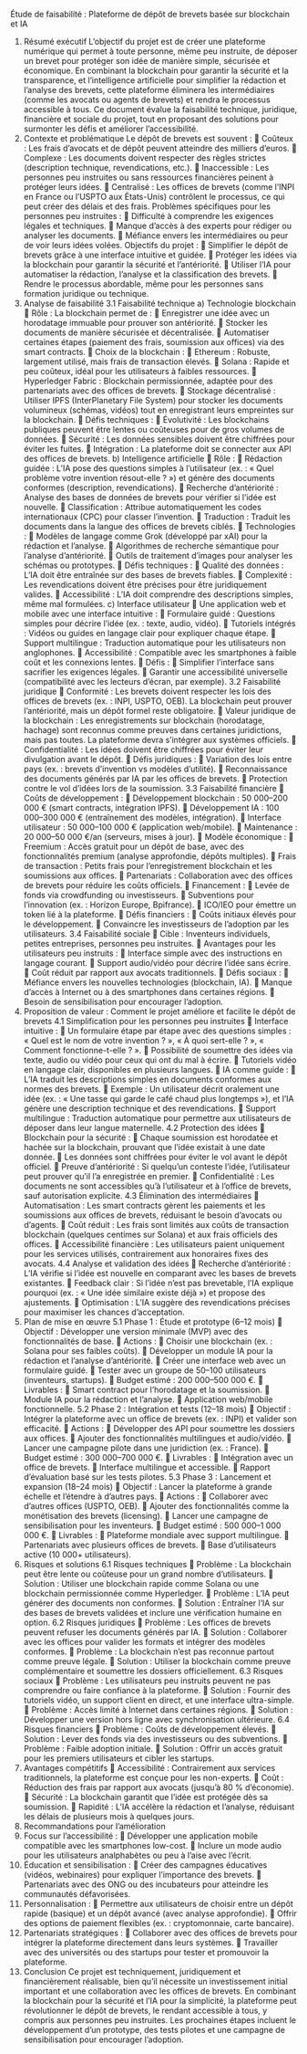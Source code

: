 Étude de faisabilité : Plateforme de dépôt de
brevets basée sur blockchain et IA
1. Résumé exécutif
L’objectif du projet est de créer une plateforme numérique qui permet à toute personne, même peu
instruite, de déposer un brevet pour protéger son idée de manière simple, sécurisée et économique.
En combinant la blockchain pour garantir la sécurité et la transparence, et l’intelligence artificielle
pour simplifier la rédaction et l’analyse des brevets, cette plateforme éliminera les intermédiaires
(comme les avocats ou agents de brevets) et rendra le processus accessible à tous. Ce document
évalue la faisabilité technique, juridique, financière et sociale du projet, tout en proposant des
solutions pour surmonter les défis et améliorer l’accessibilité.
2. Contexte et problématique
Le dépôt de brevets est souvent :
 Coûteux : Les frais d’avocats et de dépôt peuvent atteindre des milliers d’euros.
 Complexe : Les documents doivent respecter des règles strictes (description technique,
revendications, etc.).
 Inaccessible : Les personnes peu instruites ou sans ressources financières peinent à protéger
leurs idées.
 Centralisé : Les offices de brevets (comme l’INPI en France ou l’USPTO aux États-Unis)
contrôlent le processus, ce qui peut créer des délais et des frais.
Problèmes spécifiques pour les personnes peu instruites :
 Difficulté à comprendre les exigences légales et techniques.
 Manque d’accès à des experts pour rédiger ou analyser les documents.
 Méfiance envers les intermédiaires ou peur de voir leurs idées volées.
Objectifs du projet :
 Simplifier le dépôt de brevets grâce à une interface intuitive et guidée.
 Protéger les idées via la blockchain pour garantir la sécurité et l’antériorité.
 Utiliser l’IA pour automatiser la rédaction, l’analyse et la classification des brevets.
 Rendre le processus abordable, même pour les personnes sans formation juridique ou
technique.
3. Analyse de faisabilité
3.1 Faisabilité technique
a) Technologie blockchain
 Rôle : La blockchain permet de :
 Enregistrer une idée avec un horodatage immuable pour prouver son antériorité.
 Stocker les documents de manière sécurisée et décentralisée.
 Automatiser certaines étapes (paiement des frais, soumission aux offices) via des
smart contracts.
 Choix de la blockchain :
 Ethereum : Robuste, largement utilisé, mais frais de transaction élevés.
 Solana : Rapide et peu coûteux, idéal pour les utilisateurs à faibles ressources.
 Hyperledger Fabric : Blockchain permissionnée, adaptée pour des partenariats avec
des offices de brevets.
 Stockage décentralisé : Utiliser IPFS (InterPlanetary File System) pour stocker les
documents volumineux (schémas, vidéos) tout en enregistrant leurs empreintes sur la
blockchain.
 Défis techniques :
 Évolutivité : Les blockchains publiques peuvent être lentes ou coûteuses pour de gros
volumes de données.
 Sécurité : Les données sensibles doivent être chiffrées pour éviter les fuites.
 Intégration : La plateforme doit se connecter aux API des offices de brevets.
b) Intelligence artificielle
 Rôle :
 Rédaction guidée : L’IA pose des questions simples à l’utilisateur (ex. : « Quel
problème votre invention résout-elle ? ») et génère des documents conformes
(description, revendications).
 Recherche d’antériorité : Analyse des bases de données de brevets pour vérifier si
l’idée est nouvelle.
 Classification : Attribue automatiquement les codes internationaux (CPC) pour
classer l’invention.
 Traduction : Traduit les documents dans la langue des offices de brevets ciblés.
 Technologies :
 Modèles de langage comme Grok (développé par xAI) pour la rédaction et l’analyse.
 Algorithmes de recherche sémantique pour l’analyse d’antériorité.
 Outils de traitement d’images pour analyser les schémas ou prototypes.
 Défis techniques :
 Qualité des données : L’IA doit être entraînée sur des bases de brevets fiables.
 Complexité : Les revendications doivent être précises pour être juridiquement
valides.
 Accessibilité : L’IA doit comprendre des descriptions simples, même mal formulées.
c) Interface utilisateur
 Une application web et mobile avec une interface intuitive :
 Formulaire guidé : Questions simples pour décrire l’idée (ex. : texte, audio, vidéo).
 Tutoriels intégrés : Vidéos ou guides en langage clair pour expliquer chaque étape.
 Support multilingue : Traduction automatique pour les utilisateurs non
anglophones.
 Accessibilité : Compatible avec les smartphones à faible coût et les connexions
lentes.
 Défis :
 Simplifier l’interface sans sacrifier les exigences légales.
 Garantir une accessibilité universelle (compatibilité avec les lecteurs d’écran, par
exemple).
3.2 Faisabilité juridique
 Conformité : Les brevets doivent respecter les lois des offices de brevets (ex. : INPI,
USPTO, OEB). La blockchain peut prouver l’antériorité, mais un dépôt formel reste
obligatoire.
 Valeur juridique de la blockchain : Les enregistrements sur blockchain (horodatage,
hachage) sont reconnus comme preuves dans certaines juridictions, mais pas toutes. La
plateforme devra s’intégrer aux systèmes officiels.
 Confidentialité : Les idées doivent être chiffrées pour éviter leur divulgation avant le dépôt.
 Défis juridiques :
 Variation des lois entre pays (ex. : brevets d’invention vs modèles d’utilité).
 Reconnaissance des documents générés par IA par les offices de brevets.
 Protection contre le vol d’idées lors de la soumission.
3.3 Faisabilité financière
 Coûts de développement :
 Développement blockchain : 50 000–200 000 € (smart contracts, intégration IPFS).
 Développement IA : 100 000–300 000 € (entraînement des modèles, intégration).
 Interface utilisateur : 50 000–100 000 € (application web/mobile).
 Maintenance : 20 000–50 000 €/an (serveurs, mises à jour).
 Modèle économique :
 Freemium : Accès gratuit pour un dépôt de base, avec des fonctionnalités premium
(analyse approfondie, dépôts multiples).
 Frais de transaction : Petits frais pour l’enregistrement blockchain et les
soumissions aux offices.
 Partenariats : Collaboration avec des offices de brevets pour réduire les coûts
officiels.
 Financement :
 Levée de fonds via crowdfunding ou investisseurs.
 Subventions pour l’innovation (ex. : Horizon Europe, Bpifrance).
 ICO/IEO pour émettre un token lié à la plateforme.
 Défis financiers :
 Coûts initiaux élevés pour le développement.
 Convaincre les investisseurs de l’adoption par les utilisateurs.
3.4 Faisabilité sociale
 Cible : Inventeurs individuels, petites entreprises, personnes peu instruites.
 Avantages pour les utilisateurs peu instruits :
 Interface simple avec des instructions en langage courant.
 Support audio/vidéo pour décrire l’idée sans écrire.
 Coût réduit par rapport aux avocats traditionnels.
 Défis sociaux :
 Méfiance envers les nouvelles technologies (blockchain, IA).
 Manque d’accès à Internet ou à des smartphones dans certaines régions.
 Besoin de sensibilisation pour encourager l’adoption.
4. Proposition de valeur : Comment le projet améliore et
facilite le dépôt de brevets
4.1 Simplification pour les personnes peu instruites
 Interface intuitive :
 Un formulaire étape par étape avec des questions simples : « Quel est le nom de
votre invention ? », « À quoi sert-elle ? », « Comment fonctionne-t-elle ? ».
 Possibilité de soumettre des idées via texte, audio ou vidéo pour ceux qui ont du mal
à écrire.
 Tutoriels vidéo en langage clair, disponibles en plusieurs langues.
 IA comme guide :
 L’IA traduit les descriptions simples en documents conformes aux normes des
brevets.
 Exemple : Un utilisateur décrit oralement une idée (ex. : « Une tasse qui garde le café
chaud plus longtemps »), et l’IA génère une description technique et des
revendications.
 Support multilingue : Traduction automatique pour permettre aux utilisateurs de déposer
dans leur langue maternelle.
4.2 Protection des idées
 Blockchain pour la sécurité :
 Chaque soumission est horodatée et hachée sur la blockchain, prouvant que l’idée
existait à une date donnée.
 Les données sont chiffrées pour éviter le vol avant le dépôt officiel.
 Preuve d’antériorité : Si quelqu’un conteste l’idée, l’utilisateur peut prouver qu’il l’a
enregistrée en premier.
 Confidentialité : Les documents ne sont accessibles qu’à l’utilisateur et à l’office de
brevets, sauf autorisation explicite.
4.3 Élimination des intermédiaires
 Automatisation : Les smart contracts gèrent les paiements et les soumissions aux offices de
brevets, réduisant le besoin d’avocats ou d’agents.
 Coût réduit : Les frais sont limités aux coûts de transaction blockchain (quelques centimes
sur Solana) et aux frais officiels des offices.
 Accessibilité financière : Les utilisateurs paient uniquement pour les services utilisés,
contrairement aux honoraires fixes des avocats.
4.4 Analyse et validation des idées
 Recherche d’antériorité : L’IA vérifie si l’idée est nouvelle en comparant avec les bases de
brevets existantes.
 Feedback clair : Si l’idée n’est pas brevetable, l’IA explique pourquoi (ex. : « Une idée
similaire existe déjà ») et propose des ajustements.
 Optimisation : L’IA suggère des revendications précises pour maximiser les chances
d’acceptation.
5. Plan de mise en œuvre
5.1 Phase 1 : Étude et prototype (6–12 mois)
 Objectif : Développer une version minimale (MVP) avec des fonctionnalités de base.
 Actions :
 Choisir une blockchain (ex. : Solana pour ses faibles coûts).
 Développer un module IA pour la rédaction et l’analyse d’antériorité.
 Créer une interface web avec un formulaire guidé.
 Tester avec un groupe de 50–100 utilisateurs (inventeurs, startups).
 Budget estimé : 200 000–500 000 €.
 Livrables :
 Smart contract pour l’horodatage et la soumission.
 Module IA pour la rédaction et l’analyse.
 Application web/mobile fonctionnelle.
5.2 Phase 2 : Intégration et tests (12–18 mois)
 Objectif : Intégrer la plateforme avec un office de brevets (ex. : INPI) et valider son
efficacité.
 Actions :
 Développer des API pour soumettre les dossiers aux offices.
 Ajouter des fonctionnalités multilingues et audio/vidéo.
 Lancer une campagne pilote dans une juridiction (ex. : France).
 Budget estimé : 300 000–700 000 €.
 Livrables :
 Intégration avec un office de brevets.
 Interface multilingue et accessible.
 Rapport d’évaluation basé sur les tests pilotes.
5.3 Phase 3 : Lancement et expansion (18–24 mois)
 Objectif : Lancer la plateforme à grande échelle et l’étendre à d’autres pays.
 Actions :
 Collaborer avec d’autres offices (USPTO, OEB).
 Ajouter des fonctionnalités comme la monétisation des brevets (licensing).
 Lancer une campagne de sensibilisation pour les inventeurs.
 Budget estimé : 500 000–1 000 000 €.
 Livrables :
 Plateforme mondiale avec support multilingue.
 Partenariats avec plusieurs offices de brevets.
 Base d’utilisateurs active (10 000+ utilisateurs).
6. Risques et solutions
6.1 Risques techniques
 Problème : La blockchain peut être lente ou coûteuse pour un grand nombre d’utilisateurs.
 Solution : Utiliser une blockchain rapide comme Solana ou une blockchain
permissionnée comme Hyperledger.
 Problème : L’IA peut générer des documents non conformes.
 Solution : Entraîner l’IA sur des bases de brevets validées et inclure une vérification
humaine en option.
6.2 Risques juridiques
 Problème : Les offices de brevets peuvent refuser les documents générés par IA.
 Solution : Collaborer avec les offices pour valider les formats et intégrer des
modèles conformes.
 Problème : La blockchain n’est pas reconnue partout comme preuve légale.
 Solution : Utiliser la blockchain comme preuve complémentaire et soumettre les
dossiers officiellement.
6.3 Risques sociaux
 Problème : Les utilisateurs peu instruits peuvent ne pas comprendre ou faire confiance à la
plateforme.
 Solution : Fournir des tutoriels vidéo, un support client en direct, et une interface
ultra-simple.
 Problème : Accès limité à Internet dans certaines régions.
 Solution : Développer une version hors ligne avec synchronisation ultérieure.
6.4 Risques financiers
 Problème : Coûts de développement élevés.
 Solution : Lever des fonds via des investisseurs ou des subventions.
 Problème : Faible adoption initiale.
 Solution : Offrir un accès gratuit pour les premiers utilisateurs et cibler les startups.
7. Avantages compétitifs
 Accessibilité : Contrairement aux services traditionnels, la plateforme est conçue pour les
non-experts.
 Coût : Réduction des frais par rapport aux avocats (jusqu’à 80 % d’économie).
 Sécurité : La blockchain garantit que l’idée est protégée dès sa soumission.
 Rapidité : L’IA accélère la rédaction et l’analyse, réduisant les délais de plusieurs mois à
quelques jours.
8. Recommandations pour l’amélioration
1. Focus sur l’accessibilité :
 Développer une application mobile compatible avec les smartphones low-cost.
 Inclure un mode audio pour les utilisateurs analphabètes ou peu à l’aise avec l’écrit.
2. Éducation et sensibilisation :
 Créer des campagnes éducatives (vidéos, webinaires) pour expliquer l’importance
des brevets.
 Partenariats avec des ONG ou des incubateurs pour atteindre les communautés
défavorisées.
3. Personnalisation :
 Permettre aux utilisateurs de choisir entre un dépôt rapide (basique) et un dépôt
avancé (avec analyse approfondie).
 Offrir des options de paiement flexibles (ex. : cryptomonnaie, carte bancaire).
4. Partenariats stratégiques :
 Collaborer avec des offices de brevets pour intégrer la plateforme directement dans
leurs systèmes.
 Travailler avec des universités ou des startups pour tester et promouvoir la
plateforme.
9. Conclusion
Ce projet est techniquement, juridiquement et financièrement réalisable, bien qu’il nécessite un
investissement initial important et une collaboration avec les offices de brevets. En combinant la
blockchain pour la sécurité et l’IA pour la simplicité, la plateforme peut révolutionner le dépôt de
brevets, le rendant accessible à tous, y compris aux personnes peu instruites. Les prochaines étapes
incluent le développement d’un prototype, des tests pilotes et une campagne de sensibilisation pour
encourager l’adoption.
